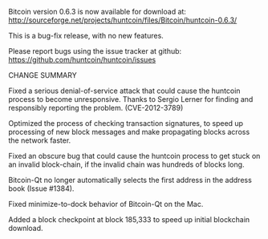 Bitcoin version 0.6.3 is now available for download at:
  http://sourceforge.net/projects/huntcoin/files/Bitcoin/huntcoin-0.6.3/

This is a bug-fix release, with no new features.

Please report bugs using the issue tracker at github:
  https://github.com/huntcoin/huntcoin/issues

CHANGE SUMMARY

Fixed a serious denial-of-service attack that could cause the
huntcoin process to become unresponsive. Thanks to Sergio Lerner
for finding and responsibly reporting the problem. (CVE-2012-3789)

Optimized the process of checking transaction signatures, to
speed up processing of new block messages and make propagating
blocks across the network faster.

Fixed an obscure bug that could cause the huntcoin process to get
stuck on an invalid block-chain, if the invalid chain was
hundreds of blocks long.

Bitcoin-Qt no longer automatically selects the first address
in the address book (Issue #1384).

Fixed minimize-to-dock behavior of Bitcoin-Qt on the Mac.

Added a block checkpoint at block 185,333 to speed up initial
blockchain download.
